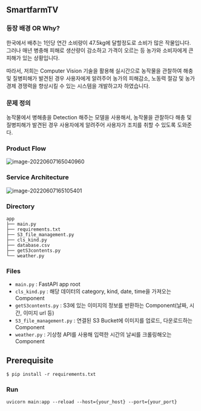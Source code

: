 ## SmartfarmTV

### 등장 배경  OR Why?

한국에서 배추는 1인당 연간 소비량이 47.5kg에 달할정도로 소비가 많은 작물입니다. 그러나 매년 병충해 피해로 생산량이 감소하고 가격이 오르는 등 농가와 소비자에게 큰 피해가 있는 상황입니다.

따라서, 저희는 Computer Vision 기술을 활용해 실시간으로 농작물을 관찰하여 해충 및 질병피해가 발견된 경우 사용자에게 알려주어 농가의 피해감소, 노동력 절감 및 농가 경제 경쟁력을 향상시킬 수 있는 시스템을 개발하고자 하였습니다.

### 문제 정의

농작물에서 병해충을 Detection 해주는 모델을 사용해서, 농작물을 관찰하다 해충 및 질병피해가 발견된 경우 사용자에게 알려주어 사용자가 조치를 취할 수 있도록 도와준다.

### **Product Flow**

![image-20220607165040960](https://raw.githubusercontent.com/variety82/imgForTypora/forUpload/img/image-20220607165040960.png)

### Service Architecture

![image-20220607165105401](https://raw.githubusercontent.com/variety82/imgForTypora/forUpload/img/image-20220607165105401.png)

### Directory

```
app
├── main.py
├── requirements.txt
├── S3_file_management.py
├── cls_kind.py
├── database.csv
├── getS3contents.py
└── weather.py
```

### Files

- `main.py` : FastAPI app root
- `cls_kind.py` : 해당 데이터의 category, kind, date, time을 가져오는 Component
- `getS3contents.py` : S3에 있는 이미지의 정보를 반환하는 Component(날짜, 시간, 이미지 url 등)
- `S3_file_management.py` : 연결된 S3 Bucket에 이미지를 업로드, 다운로드하는 Component
- `weather.py` : 기상청 API를 사용해 입력한 시간의 날씨를 크롤링해오는 Component

## Prerequisite

```
$ pip install -r requirements.txt
```

### **Run**

```
uvicorn main:app --reload --host={your_host} --port={your_port}
```
